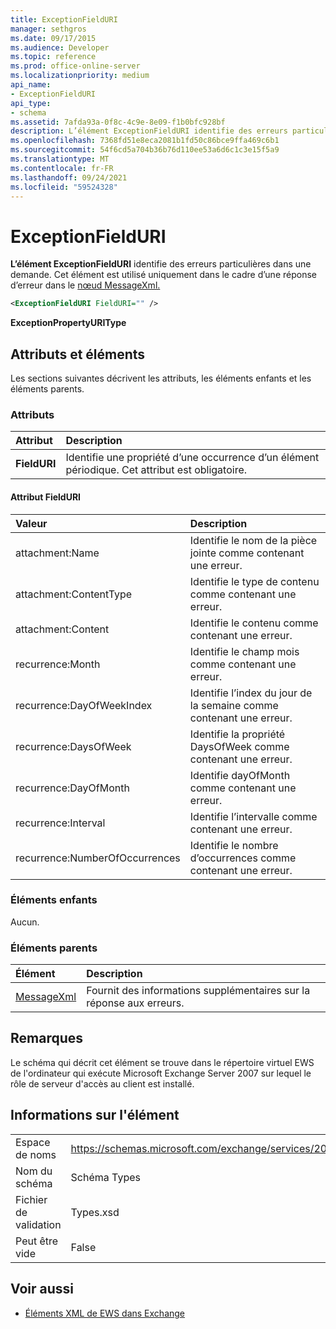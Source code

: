 ```yaml
---
title: ExceptionFieldURI
manager: sethgros
ms.date: 09/17/2015
ms.audience: Developer
ms.topic: reference
ms.prod: office-online-server
ms.localizationpriority: medium
api_name:
- ExceptionFieldURI
api_type:
- schema
ms.assetid: 7afda93a-0f8c-4c9e-8e09-f1b0bfc928bf
description: L’élément ExceptionFieldURI identifie des erreurs particulières dans une demande. Cet élément est utilisé uniquement dans le cadre d’une réponse d’erreur dans le nœud MessageXml.
ms.openlocfilehash: 7368fd51e8eca2081b1fd50c86bce9ffa469c6b1
ms.sourcegitcommit: 54f6cd5a704b36b76d110ee53a6d6c1c3e15f5a9
ms.translationtype: MT
ms.contentlocale: fr-FR
ms.lasthandoff: 09/24/2021
ms.locfileid: "59524328"
---
```

# <a name="exceptionfielduri"></a>ExceptionFieldURI

**L’élément ExceptionFieldURI** identifie des erreurs particulières dans une demande. Cet élément est utilisé uniquement dans le cadre d’une réponse d’erreur dans le [nœud MessageXml.](messagexml.md) 
  
```xml
<ExceptionFieldURI FieldURI="" />
```

 **ExceptionPropertyURIType**
## <a name="attributes-and-elements"></a>Attributs et éléments

Les sections suivantes décrivent les attributs, les éléments enfants et les éléments parents.
  
### <a name="attributes"></a>Attributs

|**Attribut**|**Description**|
|:-----|:-----|
|**FieldURI** <br/> |Identifie une propriété d’une occurrence d’un élément périodique. Cet attribut est obligatoire.  <br/> |
   
#### <a name="fielduri-attribute"></a>Attribut FieldURI

|**Valeur**|**Description**|
|:-----|:-----|
|attachment:Name  <br/> |Identifie le nom de la pièce jointe comme contenant une erreur.  <br/> |
|attachment:ContentType  <br/> |Identifie le type de contenu comme contenant une erreur.  <br/> |
|attachment:Content  <br/> |Identifie le contenu comme contenant une erreur.  <br/> |
|recurrence:Month  <br/> |Identifie le champ mois comme contenant une erreur.  <br/> |
|recurrence:DayOfWeekIndex  <br/> |Identifie l’index du jour de la semaine comme contenant une erreur.  <br/> |
|recurrence:DaysOfWeek  <br/> |Identifie la propriété DaysOfWeek comme contenant une erreur.  <br/> |
|recurrence:DayOfMonth  <br/> |Identifie dayOfMonth comme contenant une erreur.  <br/> |
|recurrence:Interval  <br/> |Identifie l’intervalle comme contenant une erreur.  <br/> |
|recurrence:NumberOfOccurrences  <br/> |Identifie le nombre d’occurrences comme contenant une erreur.  <br/> |
   
### <a name="child-elements"></a>Éléments enfants

Aucun.
  
### <a name="parent-elements"></a>Éléments parents

|**Élément**|**Description**|
|:-----|:-----|
|[MessageXml](messagexml.md) <br/> |Fournit des informations supplémentaires sur la réponse aux erreurs.  <br/> |
   
## <a name="remarks"></a>Remarques

Le schéma qui décrit cet élément se trouve dans le répertoire virtuel EWS de l'ordinateur qui exécute Microsoft Exchange Server 2007 sur lequel le rôle de serveur d'accès au client est installé.
  
## <a name="element-information"></a>Informations sur l'élément

|||
|:-----|:-----|
|Espace de noms  <br/> |https://schemas.microsoft.com/exchange/services/2006/types  <br/> |
|Nom du schéma  <br/> |Schéma Types  <br/> |
|Fichier de validation  <br/> |Types.xsd  <br/> |
|Peut être vide  <br/> |False  <br/> |
   
## <a name="see-also"></a>Voir aussi



- [Éléments XML de EWS dans Exchange](ews-xml-elements-in-exchange.md)

